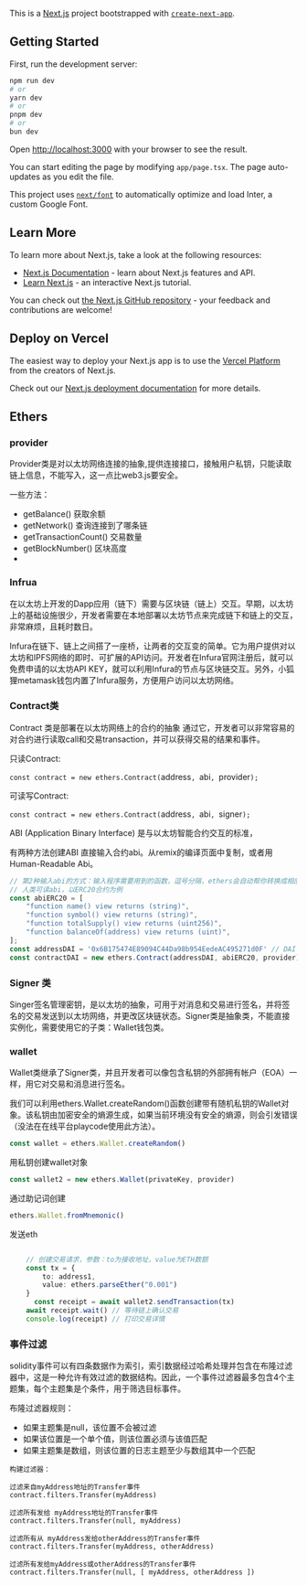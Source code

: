 This is a [Next.js](https://nextjs.org/) project bootstrapped with [`create-next-app`](https://github.com/vercel/next.js/tree/canary/packages/create-next-app).

## Getting Started

First, run the development server:

```bash
npm run dev
# or
yarn dev
# or
pnpm dev
# or
bun dev
```

Open [http://localhost:3000](http://localhost:3000) with your browser to see the result.

You can start editing the page by modifying `app/page.tsx`. The page auto-updates as you edit the file.

This project uses [`next/font`](https://nextjs.org/docs/basic-features/font-optimization) to automatically optimize and load Inter, a custom Google Font.

## Learn More

To learn more about Next.js, take a look at the following resources:

- [Next.js Documentation](https://nextjs.org/docs) - learn about Next.js features and API.
- [Learn Next.js](https://nextjs.org/learn) - an interactive Next.js tutorial.

You can check out [the Next.js GitHub repository](https://github.com/vercel/next.js/) - your feedback and contributions are welcome!

## Deploy on Vercel

The easiest way to deploy your Next.js app is to use the [Vercel Platform](https://vercel.com/new?utm_medium=default-template&filter=next.js&utm_source=create-next-app&utm_campaign=create-next-app-readme) from the creators of Next.js.

Check out our [Next.js deployment documentation](https://nextjs.org/docs/deployment) for more details.


## Ethers

### provider

Provider类是对以太坊网络连接的抽象,提供连接接口，接触用户私钥，只能读取链上信息，不能写入，这一点比web3.js要安全。

一些方法：

- getBalance() 获取余额
- getNetwork() 查询连接到了哪条链
- getTransactionCount() 交易数量
- getBlockNumber() 区块高度
- 

### Infrua

在以太坊上开发的Dapp应用（链下）需要与区块链（链上）交互。早期，以太坊上的基础设施很少，开发者需要在本地部署以太坊节点来完成链下和链上的交互，非常麻烦，且耗时数日。

Infura在链下、链上之间搭了一座桥，让两者的交互变的简单。它为用户提供对以太坊和IPFS网络的即时、可扩展的API访问。开发者在Infura官网注册后，就可以免费申请的以太坊API KEY，就可以利用Infura的节点与区块链交互。另外，小狐狸metamask钱包内置了Infura服务，方便用户访问以太坊网络。


### Contract类

Contract 类是部署在以太坊网络上的合约的抽象 通过它，开发者可以非常容易的对合约进行读取call和交易transaction，并可以获得交易的结果和事件。


只读Contract: 

`const contract = new ethers.Contract(`address`, `abi`, `provider`);`

可读写Contract:

`const contract = new ethers.Contract(`address`, `abi`, `signer`);`

ABI (Application Binary Interface) 是与以太坊智能合约交互的标准，

有两种方法创建ABI 直接输入合约abi。从remix的编译页面中复制，或者用Human-Readable Abi。

```ts
// 第2种输入abi的方式：输入程序需要用到的函数，逗号分隔，ethers会自动帮你转换成相应的abi
// 人类可读abi，以ERC20合约为例
const abiERC20 = [
    "function name() view returns (string)",
    "function symbol() view returns (string)",
    "function totalSupply() view returns (uint256)",
    "function balanceOf(address) view returns (uint)",
];
const addressDAI = '0x6B175474E89094C44Da98b954EedeAC495271d0F' // DAI Contract
const contractDAI = new ethers.Contract(addressDAI, abiERC20, provider)

```

### Signer 类

Singer签名管理密钥，是以太坊的抽象，可用于对消息和交易进行签名，并将签名的交易发送到以太坊网络，并更改区块链状态。Signer类是抽象类，不能直接实例化，需要使用它的子类：Wallet钱包类。

### wallet

Wallet类继承了Signer类，并且开发者可以像包含私钥的外部拥有帐户（EOA）一样，用它对交易和消息进行签名。

我们可以利用ethers.Wallet.createRandom()函数创建带有随机私钥的Wallet对象。该私钥由加密安全的熵源生成，如果当前环境没有安全的熵源，则会引发错误（没法在在线平台playcode使用此方法）。

```ts
const wallet = ethers.Wallet.createRandom()
```

用私钥创建wallet对象

```ts
const wallet2 = new ethers.Wallet(privateKey, provider)

```

通过助记词创建

```ts
ethers.Wallet.fromMnemonic()
```

发送eth

```ts

    // 创建交易请求，参数：to为接收地址，value为ETH数额
    const tx = {
        to: address1,
        value: ethers.parseEther("0.001")
    }
      const receipt = await wallet2.sendTransaction(tx)
    await receipt.wait() // 等待链上确认交易
    console.log(receipt) // 打印交易详情

```

### 事件过滤

solidity事件可以有四条数据作为索引，索引数据经过哈希处理并包含在布隆过滤器中，这是一种允许有效过滤的数据结构。因此，一个事件过滤器最多包含4个主题集，每个主题集是个条件，用于筛选目标事件。

布隆过滤器规则：
- 如果主题集是null，该位置不会被过滤
- 如果该位置是一个单个值，则该位置必须与该值匹配
- 如果主题集是数组，则该位置的日志主题至少与数组其中一个匹配


``` 
构建过滤器：

过滤来自myAddress地址的Transfer事件
contract.filters.Transfer(myAddress)

过滤所有发给 myAddress地址的Transfer事件
contract.filters.Transfer(null, myAddress)

过滤所有从 myAddress发给otherAddress的Transfer事件
contract.filters.Transfer(myAddress, otherAddress)

过滤所有发给myAddress或otherAddress的Transfer事件
contract.filters.Transfer(null, [ myAddress, otherAddress ])

```